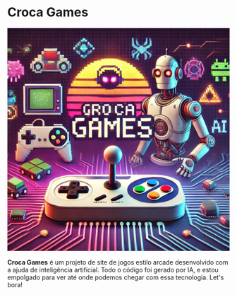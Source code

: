 # Croca Games

![Croca Games Thumbnail](https://github.com/Coca-DEV/crooca-games/blob/main/images/crooca-games.png)

**Croca Games** é um projeto de site de jogos estilo arcade desenvolvido com a ajuda de inteligência artificial. Todo o código foi gerado por IA, e estou empolgado para ver até onde podemos chegar com essa tecnologia. Let's bora!
